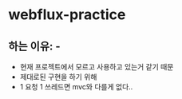 # webflux-practice

## 하는 이유: -
 - 현재 프로젝트에서 모르고 사용하고 있는거 같기 때문
 - 제대로된 구현을 하기 위해
 - 1 요청 1 쓰레드면 mvc와 다를게 없다..
